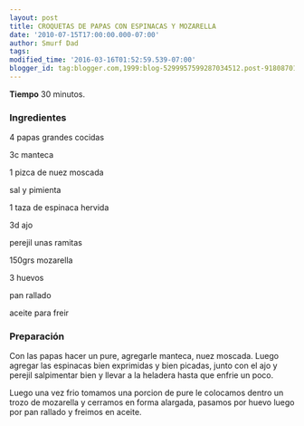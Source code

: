 ```yaml
---
layout: post
title: CROQUETAS DE PAPAS CON ESPINACAS Y MOZARELLA
date: '2010-07-15T17:00:00.000-07:00'
author: Smurf Dad
tags: 
modified_time: '2016-03-16T01:52:59.539-07:00'
blogger_id: tag:blogger.com,1999:blog-5299957599287034512.post-9180870102847945112
---
```


<b>Tiempo</b> 30 minutos.

<h3>Ingredientes</h3>

4 papas grandes cocidas

3c manteca

1 pizca de nuez moscada

sal y pimienta

1 taza de espinaca hervida

3d ajo

perejil unas ramitas

150grs mozarella

3 huevos

pan rallado

aceite para freir

<h3>Preparación</h3>

Con las papas hacer un pure, agregarle manteca, nuez moscada. Luego agregar las espinacas bien exprimidas y bien picadas, junto con el ajo y perejil salpimentar bien y llevar a la heladera hasta que enfrie un poco.

Luego una vez frio tomamos una porcion de pure le colocamos dentro un trozo de mozarella y cerramos en forma alargada, pasamos por huevo luego por pan rallado y freimos en aceite.

